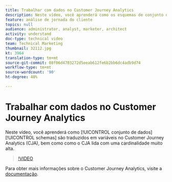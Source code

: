 ```yaml
---
title: Trabalhar com dados no Customer Journey Analytics
description: Neste vídeo, você aprenderá como os esquemas de conjunto de dados são traduzidos em variáveis no Adobe Customer Journey Analytics (CJA), além de como o CJA lida com uma cardinalidade muito alta.
feature: análise de jornada do cliente
topics: null
audience: administrator, analyst, marketer, architect
activity: understand
doc-type: technical video
team: Technical Marketing
thumbnail: 32112.jpg
kt: 3964
translation-type: tm+mt
source-git-commit: 08f06d4703272d5eeab612fe6b2bb6dc4adb9d74
workflow-type: tm+mt
source-wordcount: '90'
ht-degree: 40%

---
```



# Trabalhar com dados no Customer Journey Analytics

Neste vídeo, você aprenderá como [!UICONTROL conjunto de dados] [!UICONTROL schemas] são traduzidos em variáveis no Customer Journey Analytics (CJA), bem como como o CJA lida com uma cardinalidade muito alta.

>[!VIDEO](https://video.tv.adobe.com/v/32112/?quality=12)

Para obter mais informações sobre o Customer Journey Analytics, visite a [documentação](https://docs.adobe.com/content/help/pt-BR/analytics-platform/using/cja-landing.html).
